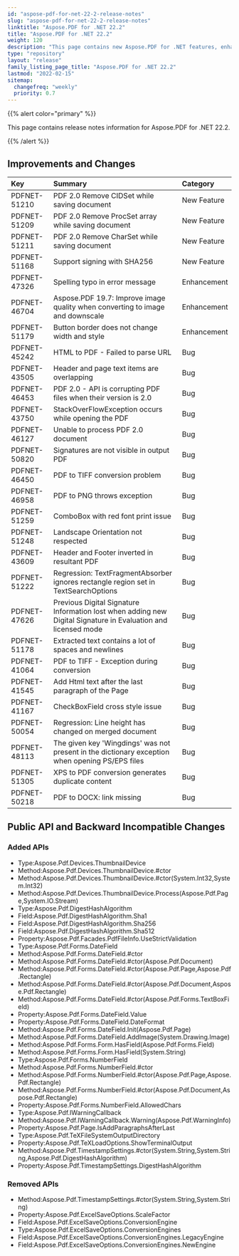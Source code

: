 ```yaml
---
id: "aspose-pdf-for-net-22-2-release-notes"
slug: "aspose-pdf-for-net-22-2-release-notes"
linktitle: "Aspose.PDF for .NET 22.2"
title: "Aspose.PDF for .NET 22.2"
weight: 120
description: "This page contains new Aspose.PDF for .NET features, enhancement, and bug fixes in 2022, version 22.2."
type: "repository"
layout: "release"
family_listing_page_title: "Aspose.PDF for .NET 22.2"
lastmod: "2022-02-15"
sitemap:
  changefreq: "weekly"
  priority: 0.7
---
```


{{% alert color="primary" %}}

This page contains release notes information for Aspose.PDF for .NET 22.2.

{{% /alert %}}

## Improvements and Changes

|**Key**|**Summary**|**Category**|
| :- | :- | :- |
|PDFNET-51210|PDF 2.0 Remove CIDSet while saving document|New Feature|
|PDFNET-51209|PDF 2.0 Remove ProcSet array while saving document|New Feature|
|PDFNET-51211|PDF 2.0 Remove CharSet while saving document|New Feature|
|PDFNET-51168|Support signing with SHA256|New Feature|
|PDFNET-47326|Spelling typo in error message|Enhancement|
|PDFNET-46704|Aspose.PDF 19.7: Improve image quality when converting to image and downscale|Enhancement|
|PDFNET-51179|Button border does not change width and style|Enhancement|
|PDFNET-45242|HTML to PDF - Failed to parse URL|Bug|
|PDFNET-43505|Header and page text items are overlapping|Bug|
|PDFNET-46453|PDF 2.0 - API is corrupting PDF files when their version is 2.0|Bug|
|PDFNET-43750|StackOverFlowException occurs while opening the PDF|Bug|
|PDFNET-46127|Unable to process PDF 2.0 document|Bug|
|PDFNET-50820|Signatures are not visible in output PDF|Bug|
|PDFNET-46450|PDF to TIFF conversion problem|Bug|
|PDFNET-46958|PDF to PNG throws exception|Bug|
|PDFNET-51259|ComboBox with red font print issue|Bug|
|PDFNET-51248|Landscape Orientation not respected|Bug|
|PDFNET-43609|Header and Footer inverted in resultant PDF|Bug|
|PDFNET-51222|Regression: TextFragmentAbsorber ignores rectangle region set in TextSearchOptions|Bug|
|PDFNET-47626|Previous Digital Signature Information lost when adding new Digital Signature in Evaluation and licensed mode|Bug|
|PDFNET-51178|Extracted text contains a lot of spaces and newlines|Bug|
|PDFNET-41064|PDF to TIFF - Exception during conversion|Bug|
|PDFNET-41545|Add Html text after the last paragraph of the Page|Bug|
|PDFNET-41167|CheckBoxField cross style issue|Bug|
|PDFNET-50054|Regression: Line height has changed on merged document|Bug|
|PDFNET-48113|The given key 'Wingdings' was not present in the dictionary exception when opening PS/EPS files|Bug|
|PDFNET-51305|XPS to PDF conversion generates duplicate content|Bug|
|PDFNET-50218|PDF to DOCX: link missing|Bug|

## Public API and Backward Incompatible Changes

### Added APIs
 * Type:Aspose.Pdf.Devices.ThumbnailDevice
 * Method:Aspose.Pdf.Devices.ThumbnailDevice.#ctor
 * Method:Aspose.Pdf.Devices.ThumbnailDevice.#ctor(System.Int32,System.Int32)
 * Method:Aspose.Pdf.Devices.ThumbnailDevice.Process(Aspose.Pdf.Page,System.IO.Stream)
 * Type:Aspose.Pdf.DigestHashAlgorithm
 * Field:Aspose.Pdf.DigestHashAlgorithm.Sha1
 * Field:Aspose.Pdf.DigestHashAlgorithm.Sha256
 * Field:Aspose.Pdf.DigestHashAlgorithm.Sha512
 * Property:Aspose.Pdf.Facades.PdfFileInfo.UseStrictValidation
 * Type:Aspose.Pdf.Forms.DateField
 * Method:Aspose.Pdf.Forms.DateField.#ctor
 * Method:Aspose.Pdf.Forms.DateField.#ctor(Aspose.Pdf.Document)
 * Method:Aspose.Pdf.Forms.DateField.#ctor(Aspose.Pdf.Page,Aspose.Pdf.Rectangle)
 * Method:Aspose.Pdf.Forms.DateField.#ctor(Aspose.Pdf.Document,Aspose.Pdf.Rectangle)
 * Method:Aspose.Pdf.Forms.DateField.#ctor(Aspose.Pdf.Forms.TextBoxField)
 * Property:Aspose.Pdf.Forms.DateField.Value
 * Property:Aspose.Pdf.Forms.DateField.DateFormat
 * Method:Aspose.Pdf.Forms.DateField.Init(Aspose.Pdf.Page)
 * Method:Aspose.Pdf.Forms.DateField.AddImage(System.Drawing.Image)
 * Method:Aspose.Pdf.Forms.Form.HasField(Aspose.Pdf.Forms.Field)
 * Method:Aspose.Pdf.Forms.Form.HasField(System.String)
 * Type:Aspose.Pdf.Forms.NumberField
 * Method:Aspose.Pdf.Forms.NumberField.#ctor
 * Method:Aspose.Pdf.Forms.NumberField.#ctor(Aspose.Pdf.Page,Aspose.Pdf.Rectangle)
 * Method:Aspose.Pdf.Forms.NumberField.#ctor(Aspose.Pdf.Document,Aspose.Pdf.Rectangle)
 * Property:Aspose.Pdf.Forms.NumberField.AllowedChars
 * Type:Aspose.Pdf.IWarningCallback
 * Method:Aspose.Pdf.IWarningCallback.Warning(Aspose.Pdf.WarningInfo)
 * Property:Aspose.Pdf.Page.IsAddParagraphsAfterLast
 * Type:Aspose.Pdf.TeXFileSystemOutputDirectory
 * Property:Aspose.Pdf.TeXLoadOptions.ShowTerminalOutput
 * Method:Aspose.Pdf.TimestampSettings.#ctor(System.String,System.String,Aspose.Pdf.DigestHashAlgorithm)
 * Property:Aspose.Pdf.TimestampSettings.DigestHashAlgorithm

### Removed APIs
 * Method:Aspose.Pdf.TimestampSettings.#ctor(System.String,System.String)
 * Property:Aspose.Pdf.ExcelSaveOptions.ScaleFactor
 * Field:Aspose.Pdf.ExcelSaveOptions.ConversionEngine
 * Type:Aspose.Pdf.ExcelSaveOptions.ConversionEngines
 * Field:Aspose.Pdf.ExcelSaveOptions.ConversionEngines.LegacyEngine
 * Field:Aspose.Pdf.ExcelSaveOptions.ConversionEngines.NewEngine


